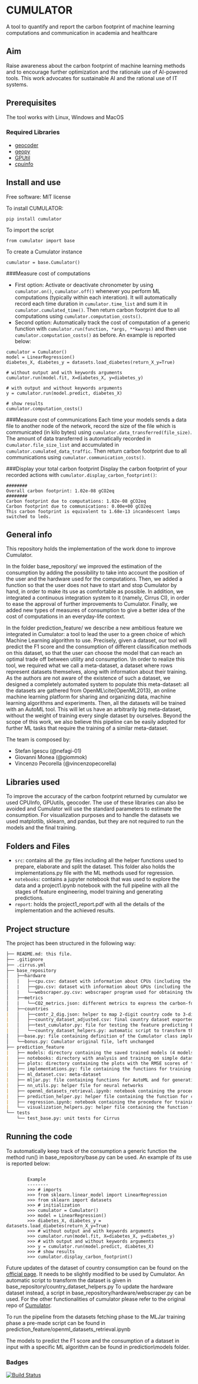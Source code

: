 # CUMULATOR
A tool to quantify and report the carbon footprint of machine learning computations and communication in academia and healthcare

## Aim
Raise awareness about the carbon footprint of machine learning methods and to encourage further optimization and the rationale use of AI-powered tools. This work advocates for sustainable AI and the rational use of IT systems.
## Prerequisites
The tool works with Linux, Windows and MacOS
### Required Libraries
- [geocoder](https://geocoder.readthedocs.io)
- [geopy](https://geopy.readthedocs.io/en/stable/)
- [GPUtil](https://pypi.org/project/GPUtil/)
- [cpuinfo](https://pypi.org/project/py-cpuinfo/)

## Install and use
Free software: MIT license

To install CUMULATOR:
```
pip install cumulator
```
To import the script
```
from cumulator import base
```
To create a Cumulator instance
```
cumulator = base.Cumulator()
```

###Measure cost of computations
- First option: Activate or deactivate chronometer by using `cumulator.on()`, `cumulator.off()` whenever you perform ML computations (typically within each interation). It will automatically record each time duration in `cumulator.time_list` and sum it in `cumulator.cumulated_time()`. Then return carbon footprint due to all computations using `cumulator.computation_costs()`.
- Second option: Automatically track the cost of computation of a generic function with `cumulator.run(function, *args, **kwargs)` and then use `cumulator.computation_costs()` as before. An example is reported below:

```
cumulator = Cumulator()
model = LinearRegression()
diabetes_X, diabetes_y = datasets.load_diabetes(return_X_y=True)

# without output and with keywords arguments
cumulator.run(model.fit, X=diabetes_X, y=diabetes_y)

# with output and without keywords arguments
y = cumulator.run(model.predict, diabetes_X)

# show results
cumulator.computation_costs()
```
###Measure cost of communications
Each time your models sends a data file to another node of the network, record the size of the file which is communicated (in kilo bytes) using `cumulator.data_transferred(file_size)`. The amount of data transferred is automatically recorded in c`umulator.file_size_list` and accumulated in `cumulator.cumulated_data_traffic`. Then return carbon footprint due to all communications using `cumulator.communication_costs()`.

###Display your total carbon footprint
Display the carbon footprint of your recorded actions with `cumulator.display_carbon_footprint()`:
```
########
Overall carbon footprint: 1.02e-08 gCO2eq
########
Carbon footprint due to computations: 1.02e-08 gCO2eq
Carbon footprint due to communications: 0.00e+00 gCO2eq
This carbon footprint is equivalent to 1.68e-13 incandescent lamps switched to leds.
```

## General info

This repository holds the implementation of the work done to improve Cumulator.

In the folder base_repository/ we improved the estimation of the consumption by adding the possibility to take into account the position of the user and the hardware used for the computations.
Then, we added a function so that the user does not have to start and stop Cumulator by hand, in order to make its use as comfortable as possible.
In addition, we integrated a continuous integration system to it (namely, Cirrus CI), in order to ease the approval of further improvements to Cumulator. 
Finally, we added new types of measures of consumption to give a better idea of the cost of computations in an everyday-life context.

In the folder prediction_feature/ we describe a new ambitious feature we integrated in Cumulator: a tool to lead the user to a green choice of which Machine Learning algorithm to use. Precisely, given a dataset, our tool will predict the F1 score and the consumption of different classification methods on this dataset, so that the user can choose the model that can reach an optimal trade off between utility and consumption.
\In order to realize this tool, we required what we call a meta-dataset, a dataset where rows represent datasets themselves, along with information about their training. As the authors are not aware of the existence of such a dataset, we designed a completely automated system to populate this meta-dataset: all the datasets are gathered from OpenML\cite{OpenML2013}, an online machine learning platform for sharing and organizing data, machine learning algorithms and experiments. Then, all the datasets will be trained with an AutoML tool. This will let us have an arbitrarily big meta-dataset, without the weight of training every single dataset by ourselves.
Beyond the scope of this work, we also believe this pipeline can be easily adopted for further ML tasks that require the training of a similar meta-dataset.

The team is composed by:

* Stefan Igescu (@nefagi-01)
* Giovanni Monea (@giommok)
* Vincenzo Pecorella (@vincenzopecorella)

## Libraries used
To improve the accuracy of the carbon footprint returned by cumulator we used CPUInfo, GPUutils, geocoder. The use of these libraries can also be avoided and Cumulator will use the standard parameters to estimate the consumption.
For visualization purposes and to handle the datasets we used matplotlib, sklearn, and pandas, but they are not required to run the models and the final training.


## Folders and Files

- `src`: contains all the .py files including all the helper functions used to prepare, elaborate and split the dataset. 
This folder also holds the implementations.py file with the ML methods used for regression.
- `notebooks`: contains a jupyter notebook that was used to explore the data and a project1.ipynb notebook with the full
pipeline with all the stages of feature engineering, model training and generating predictions.
- `report`: holds the project1_report.pdf with all the details of the implementation and the achieved results.

## Project structure
The project has been structured in the following way:
```markdown
├── README.md: this file.
├── .gitignore
├── .cirrus.yml
├── base_repository
│   ├──hardware
│   |   ├──cpu.csv: dataset with information about CPUs (including the TDP metric important for computing consumption)
│   |   ├──gpu.csv: dataset with information about GPUs (including the TDP metric important for computing consumption)
│   |   └──webscraper.py.csv: webscraper program used for obtaining the cpu.csv and gpu.csv from https://www.techpowerup.com/cpu-specs/ and https://www.techpowerup.com/gpu-specs/
│   ├──metrics
│   |   └──CO2_metrics.json: different metrics to express the carbon-footprint obtained from https://www.epa.gov/energy/greenhouse-gas-equivalencies-calculator
│   ├──countries
|   │   ├──contr_2_dig.json: helper to map 2-digit country code to 3-digit country code, used by country_dataset_helpers.py
|   │   ├──country_dataset_adjusted.csv: final country dataset exported by country_dataset_helpers.py and used by Cumulator
|   │   ├──test_cumulator.py: file for testing the feature predicting F1-score and consumption of different algorithm given a dataset
|   │   └──country_dataset_helpers.py: automatic script to transform the raw country dataset into the version used by Cumulator
│   ├──base.py: file containing definition of the Cumulator class implementing the tool
│   └──bonus.py: Cumulator original file, left unchanged
├── prediction_feature
|   ├── models: directory containing the saved trained models (4 models for F1, 4 models for consumption, thus 2 models per algorithm) and the respective RMSE (1 RMSE file for F1, 1 RMSE file for consumption)
|   ├── notebooks: directory with analysis and training on simple datasets done in different notebooks
|   ├── plots: directory containing the plots with the RMSE scores of the trained models (4 plots for F1, 4 plots for consumption)
|   ├── implementations.py: file containing the functions for training the model
|   ├── ml_dataset.csv: meta-dataset 
|   ├── mljar.py: file containing functions for AutoML and for generating the meta-dataset
|   ├── nn_utils.py: helper file for neural networks
|   ├── openml_datasets_retrieval.ipynb: notebook containing the procedure to populate the meta-dataset
|   ├── prediction_helper.py: helper file containing the function for computing the predictions
|   ├── regression.ipynb: notebook containing the procedure for training the models on the meta-dataset for predicting F1-score and consumption on a given dataset.
|   └── visualization_helpers.py: helper file containing the function for visualizing the predictions
└── tests
    └── test_base.py: unit tests for Cirrus
```

## Running the code

To automatically keep track of the consumption a generic function the method run() in base_repository/base.py can be used. An example of its use is reported below:
```

        Example
        --------
        >>> # imports
        >>> from sklearn.linear_model import LinearRegression
        >>> from sklearn import datasets
        >>> # initialization
        >>> cumulator = Cumulator()
        >>> model = LinearRegression()
        >>> diabetes_X, diabetes_y = datasets.load_diabetes(return_X_y=True)
        >>> # without output and with keywords arguments
        >>> cumulator.run(model.fit, X=diabetes_X, y=diabetes_y)
        >>> # with output and without keywords arguments
        >>> y = cumulator.run(model.predict, diabetes_X)
        >>> # show results
        >>> cumulator.display_carbon_footprint()

```
Future updates of the dataset of country consumption can be found on the [official page](https://github.com/owid/energy-data?country=). It needs to be slightly modified to be used by Cumulator. An automatic script to transform the dataset is given in base_repository/country_dataset_helpers.py
To update the hardware dataset instead, a script in base_repository/hardware/webscraper.py can be used.
For the other functionalities of cumulator please refer to the original repo of [Cumulator](https://github.com/epfl-iglobalhealth/cumulator).

To run the pipeline from the datasets fetching phase to the MLJar training phase a pre-made script can be found in prediction_feature/openml_datasets_retrieval.ipynb

The models to predict the F1 score and the consumption of a dataset in input with a specific ML algorithm can be found in prediction\models folder.

### Badges
[![Build Status](https://api.cirrus-ci.com/github/epfl-iglobalhealth/cumulator.svg)](https://cirrus-ci.com/github/epfl-iglobalhealth/cumulator)

